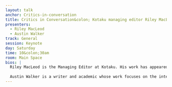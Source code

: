 ```yaml
---
layout: talk
anchor: Critics-in-conversation
title: Critics in Conversation&colon; Kotaku managing editor Riley MacLeod presents Saturday's keynote speaker, academic and Giant Bomb editor Austin Walker
presenters:
  - Riley MacLeod
  - Austin Walker
track: General
session: Keynote
day: Saturday
time: 10&colon;30am
room: Main Space
bios: |
  Riley MacLeod is the Managing Editor at Kotaku. His work has appeared at Paste, Offworld, Kill Screen, Critical Distance, Unwinnable, and others.
  
  Austin Walker is a writer and academic whose work focuses on the intersections of play, labor, and culture. He is currently an editor at Giant Bomb, and his work has previously been featured on Paste, The New Statesman, Kotaku, and elsewhere.
---
```


